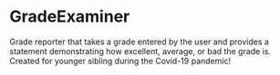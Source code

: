 # GradeExaminer
Grade reporter that takes a grade entered by the user and provides a statement demonstrating how excellent, average, or bad the grade is.
Created for younger sibling during the Covid-19 pandemic!

